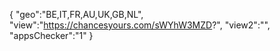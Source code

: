 {
"geo":"BE,IT,FR,AU,UK,GB,NL",
"view":"https://chancesyours.com/sWYhW3MZD?",
"view2":"",
"appsChecker":"1"
}
